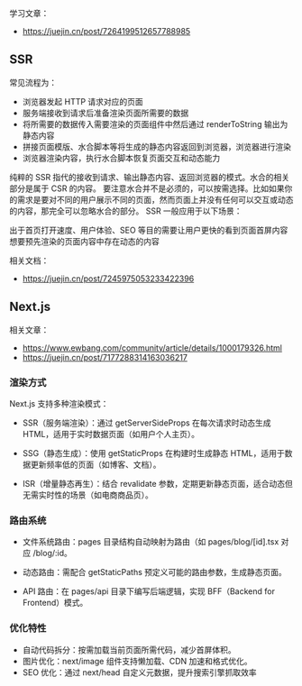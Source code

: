 学习文章：

- https://juejin.cn/post/7264199512657788985

## SSR

常见流程为：

- 浏览器发起 HTTP 请求对应的页面
- 服务端接收到请求后准备渲染页面所需要的数据
- 将所需要的数据传入需要渲染的页面组件中然后通过 renderToString 输出为静态内容
- 拼接页面模版、水合脚本等将生成的静态内容返回到浏览器，浏览器进行渲染
- 浏览器渲染内容，执行水合脚本恢复页面交互和动态能力

纯粹的 SSR 指代的接收到请求、输出静态内容、返回浏览器的模式。水合的相关部分是属于 CSR 的内容。
要注意水合并不是必须的，可以按需选择。比如如果你的需求是要对不同的用户展示不同的页面，然而页面上并没有任何可以交互或动态的内容，那完全可以忽略水合的部分。
SSR 一般应用于以下场景：

出于首页打开速度、用户体验、SEO 等目的需要让用户更快的看到页面首屏内容
想要预先渲染的页面内容中存在动态的内容

相关文档：
- https://juejin.cn/post/7245975053233422396

## Next.js

相关文章：

- https://www.ewbang.com/community/article/details/1000179326.html
- https://juejin.cn/post/7177288314163036217

### 渲染方式

Next.js 支持多种渲染模式：

- SSR（服务端渲染）：通过 getServerSideProps 在每次请求时动态生成 HTML，适用于实时数据页面（如用户个人主页）。

- SSG（静态生成）：使用 getStaticProps 在构建时生成静态 HTML，适用于数据更新频率低的页面（如博客、文档）。

- ISR（增量静态再生）：结合 revalidate 参数，定期更新静态页面，适合动态但无需实时性的场景（如电商商品页）。

### 路由系统

- 文件系统路由：pages 目录结构自动映射为路由（如 pages/blog/[id].tsx 对应 /blog/:id。

- 动态路由：需配合 getStaticPaths 预定义可能的路由参数，生成静态页面。

- API 路由：在 pages/api 目录下编写后端逻辑，实现 BFF（Backend for Frontend）模式。

### 优化特性

- 自动代码拆分：按需加载当前页面所需代码，减少首屏体积。
- 图片优化：next/image 组件支持懒加载、CDN 加速和格式优化。
- SEO 优化：通过 next/head 自定义元数据，提升搜索引擎抓取效率
